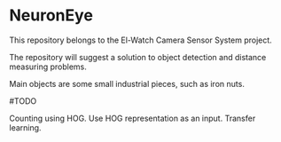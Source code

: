 # NeuronEye
This repository belongs to the El-Watch Camera Sensor System project.

The repository will suggest a solution to object detection and distance measuring problems.

Main objects are some small industrial pieces, such as iron nuts.

#TODO

Counting using HOG. Use HOG representation as an input. 
Transfer learning. 
